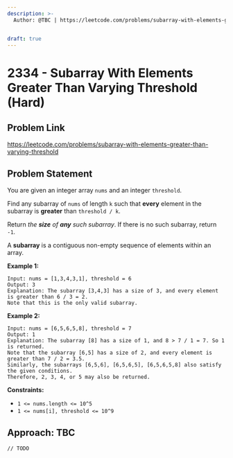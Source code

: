 ```yaml
---
description: >-
  Author: @TBC | https://leetcode.com/problems/subarray-with-elements-greater-than-varying-threshold


draft: true
---
```


# 2334 - Subarray With Elements Greater Than Varying Threshold (Hard)

## Problem Link

https://leetcode.com/problems/subarray-with-elements-greater-than-varying-threshold

## Problem Statement

You are given an integer array `nums` and an integer `threshold`.

Find any subarray of `nums` of length `k` such that **every** element in the subarray is **greater** than `threshold / k`.

Return _the **size** of **any** such subarray_. If there is no such subarray, return `-1`.

A **subarray** is a contiguous non-empty sequence of elements within an array.

**Example 1:**

```
Input: nums = [1,3,4,3,1], threshold = 6
Output: 3
Explanation: The subarray [3,4,3] has a size of 3, and every element is greater than 6 / 3 = 2.
Note that this is the only valid subarray.
```

**Example 2:**

```
Input: nums = [6,5,6,5,8], threshold = 7
Output: 1
Explanation: The subarray [8] has a size of 1, and 8 > 7 / 1 = 7. So 1 is returned.
Note that the subarray [6,5] has a size of 2, and every element is greater than 7 / 2 = 3.5.
Similarly, the subarrays [6,5,6], [6,5,6,5], [6,5,6,5,8] also satisfy the given conditions.
Therefore, 2, 3, 4, or 5 may also be returned.
```

**Constraints:**

- `1 <= nums.length <= 10^5`
- `1 <= nums[i], threshold <= 10^9`

## Approach: TBC

<SolutionAuthor name="@TBC"/>

```
// TODO
```
